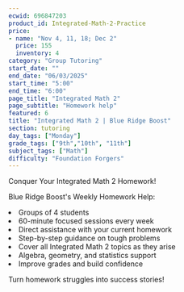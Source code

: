```yaml
---
ecwid: 696847203
product_id: Integrated-Math-2-Practice
price:
- name: "Nov 4, 11, 18; Dec 2"
  price: 155
  inventory: 4
category: "Group Tutoring"
start_date: ""
end_date: "06/03/2025"
start_time: "5:00"
end_time: "6:00"
page_title: "Integrated Math 2"
page_subtitle: "Homework help"
featured: 6
title: "Integrated Math 2 | Blue Ridge Boost"
section: tutoring
day_tags: ["Monday"]
grade_tags: ["9th","10th", "11th"]
subject_tags: ["Math"]
difficulty: "Foundation Forgers"
---
```

<p>Conquer Your Integrated Math 2 Homework!</p><p>Blue Ridge Boost's Weekly Homework Help:</p><li> Groups of 4 students</li><li>60-minute focused sessions every week</li><li>Direct assistance with your current homework</li><li>Step-by-step guidance on tough problems</li><li>Cover all Integrated Math 2 topics as they arise</li><li>Algebra, geometry, and statistics support</li><li>Improve grades and build confidence</li><p>Turn homework struggles into success stories!</p>
